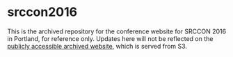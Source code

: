 # srccon2016
This is the archived repository for the conference website for SRCCON 2016 in Portland, for reference only. Updates here will not be reflected on the [publicly accessible archived website](https://2016.srccon.org), which is served from S3.
